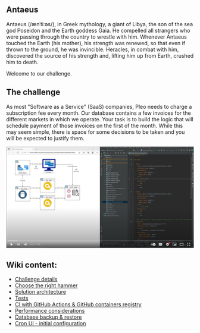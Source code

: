 ## Antaeus

Antaeus (/ænˈtiːəs/), in Greek mythology, a giant of Libya, the son of the sea god Poseidon and the Earth goddess Gaia. He compelled all strangers who were passing through the country to wrestle with him. Whenever Antaeus touched the Earth (his mother), his strength was renewed, so that even if thrown to the ground, he was invincible. Heracles, in combat with him, discovered the source of his strength and, lifting him up from Earth, crushed him to death.

Welcome to our challenge.

## The challenge

As most "Software as a Service" (SaaS) companies, Pleo needs to charge a subscription fee every month. Our database contains a few invoices for the different markets in which we operate. Your task is to build the logic that will schedule payment of those invoices on the first of the month. While this may seem simple, there is space for some decisions to be taken and you will be expected to justify them.

[![Watch the video](./readme/Thumbnail.PNG)](https://www.youtube.com/watch?v=7NL8EPTBYuA?autoplay=1)

## Wiki content:
- [Challenge details](/readme/original-readme.md)
- [Choose the right hammer](/readme/the-right-hammer.md)
- [Solution architecture](/readme/architecture.md)
- [Tests](/readme/tests.md)
- [CI with GitHub Actions & GitHub containers registry](/readme/ci-github.md)
- [Performance considerations](/readme/performance-considerations.md)
- [Database backup & restore](/readme/db-dump.md)
- [Cron UI - initial configuration](/readme/cron-ui-config.md)
